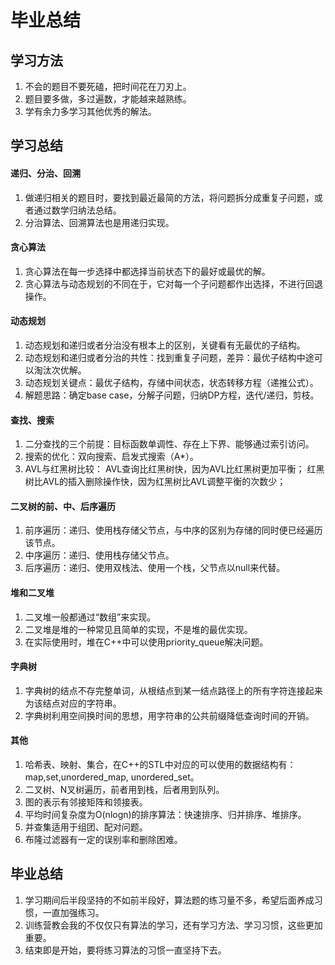 # 毕业总结


## 学习方法
1. 不会的题目不要死磕，把时间花在刀刃上。
2. 题目要多做，多过遍数，才能越来越熟练。
3. 学有余力多学习其他优秀的解法。

## 学习总结

#### 递归、分治、回溯
1. 做递归相关的题目时，要找到最近最简的方法，将问题拆分成重复子问题，或者通过数学归纳法总结。
2. 分治算法、回溯算法也是用递归实现。

#### 贪心算法
1. 贪心算法在每一步选择中都选择当前状态下的最好或最优的解。
2. 贪心算法与动态规划的不同在于，它对每一个子问题都作出选择，不进行回退操作。

#### 动态规划
1. 动态规划和递归或者分治没有根本上的区别，关键看有无最优的子结构。
2. 动态规划和递归或者分治的共性：找到重复子问题，差异：最优子结构中途可以淘汰次优解。
3. 动态规划关键点：最优子结构，存储中间状态，状态转移方程（递推公式）。
4. 解题思路：确定base case，分解子问题，归纳DP方程，迭代/递归，剪枝。

#### 查找、搜索
1. 二分查找的三个前提：目标函数单调性、存在上下界、能够通过索引访问。
2. 搜索的优化：双向搜索、启发式搜索（A*）。
3. AVL与红黑树比较：
   AVL查询比红黑树快，因为AVL比红黑树更加平衡；
   红黑树比AVL的插入删除操作快，因为红黑树比AVL调整平衡的次数少；

#### 二叉树的前、中、后序遍历
1. 前序遍历：递归、使用栈存储父节点，与中序的区别为存储的同时便已经遍历该节点。
2. 中序遍历：递归、使用栈存储父节点。
3. 后序遍历：递归、使用双栈法、使用一个栈，父节点以null来代替。

#### 堆和二叉堆
1. 二叉堆一般都通过“数组”来实现。
2. 二叉堆是堆的一种常见且简单的实现，不是堆的最优实现。
3. 在实际使用时，堆在C++中可以使用priority_queue解决问题。

#### 字典树
1. 字典树的结点不存完整单词，从根结点到某一结点路径上的所有字符连接起来为该结点对应的字符串。
2. 字典树利用空间换时间的思想，用字符串的公共前缀降低查询时间的开销。

#### 其他
1. 哈希表、映射、集合，在C++的STL中对应的可以使用的数据结构有：map,set,unordered_map, unordered_set。
2. 二叉树、N叉树遍历，前者用到栈，后者用到队列。
3. 图的表示有邻接矩阵和领接表。
4. 平均时间复杂度为O(nlogn)的排序算法：快速排序、归并排序、堆排序。
5. 并查集适用于组团、配对问题。
6. 布隆过滤器有一定的误别率和删除困难。


## 毕业总结
1. 学习期间后半段坚持的不如前半段好，算法题的练习量不多，希望后面养成习惯，一直加强练习。
2. 训练营教会我的不仅仅只有算法的学习，还有学习方法、学习习惯，这些更加重要。
3. 结束即是开始，要将练习算法的习惯一直坚持下去。